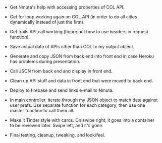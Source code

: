 - Get Nmuta's help with accessing properties of COL API.
- Get for loop working again on COL API (in order to do all cities dynamically instead of just the first).
- Get trails API call working (figure out how to use headers in request function).
- Save actual data of APIs other than COL to my output object.
- Generate and copy JSON from back end into front end in case Heroku has problems during presentation.
- Call JSON from back end and display in front end.
- Clean up API stuff and data in front end that were moved to back end.
- Deploy to firebase and send links e-mail to Nmuta.

- In main controller, iterate through my JSON object to match data against user prefs. Use separate function for each category, then use one master function to call them all.

- Make it Tinder style with cards. On swipe right, it goes into a container to be reviewed later. Swipe left, and it's gone.

- Final testing, cleanup, tweaking, and look/feel.
